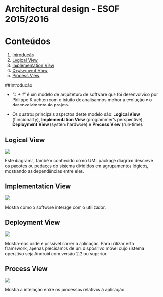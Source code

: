 Architectural design - ESOF 2015/2016
==================

# Conteúdos
1. [Introdução](#introduction)
2. [Logical View](#logic)
3. [Implementation View](#implementation)
4. [Deployment View](#deployment)
5. [Process View](#process)


##Introdução	 			<a name="introduction"></a>

* *"4 + 1"* é um modelo de arquitetura de software que foi desenvolvido por Philippe Kruchten com o intuito de analisarmos melhor a evolução e 
o desenvolvimento do projeto.

* Os quatros principais aspectos deste modelo são: **Logical View** (funcionality), **Implementation View** (programmer's perspective), **Deployment View** (system hardware) e **Process View** (run-time).


## Logical View  			<a name="logic"></a>
<img src="https://raw.github.com/carvalhofilipe1995/Caldroid/master/ESOF-docs/resources/LogicalView.jpg">

Este diagrama, também conhecido como UML package diagram descreve os pacotes ou pedaços do sistema divididos em agrupamentos lógicos, mostrando as dependências entre eles.

## Implementation View		<a name="implementation"></a>
<img src="https://raw.github.com/carvalhofilipe1995/Caldroid/master/ESOF-docs/resources/ImplementationView.png">

Mostra como o software interage com o utilizador.

## Deployment View 			<a name="deployment"></a>
<img src="https://raw.github.com/carvalhofilipe1995/Caldroid/master/ESOF-docs/resources/DeploymentView.png">

Mostra-nos onde é possível correr a aplicação.
Para utilizar esta framework, apenas precisamos de um dispositivo móvel cujo sistema operativo seja Android com versão 2.2 ou superior. 

## Process View				<a name="process"></a>
<img src="https://raw.github.com/carvalhofilipe1995/Caldroid/master/ESOF-docs/resources/ProcessView.png">

Mostra a interação entre os processos relativos à aplicação.
